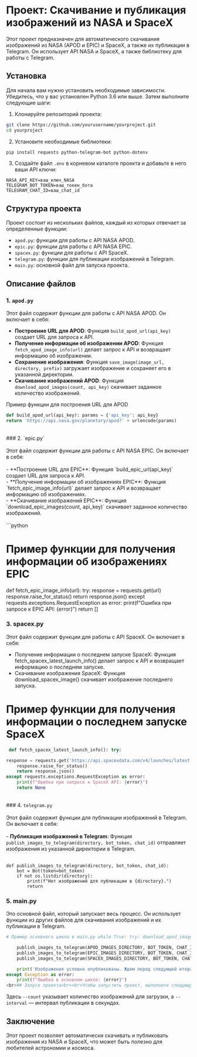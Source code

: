 

# Проект: Скачивание и публикация изображений из NASA и SpaceX

Этот проект предназначен для автоматического скачивания изображений из NASA (APOD и EPIC) и SpaceX, а также их публикации в Telegram. Он использует API NASA и SpaceX, а также библиотеку для работы с Telegram.

## Установка

Для начала вам нужно установить необходимые зависимости. Убедитесь, что у вас установлен Python 3.6 или выше. Затем выполните следующие шаги:

1. Клонируйте репозиторий проекта:

```bash
git clone https://github.com/yourusername/yourproject.git
cd yourproject
```

2. Установите необходимые библиотеки:

```bash
pip install requests python-telegram-bot python-dotenv
```

3. Создайте файл `.env` в корневом каталоге проекта и добавьте в него ваши API ключи:

```plaintext
NASA_API_KEY=ваш_ключ_NASA
TELEGRAM_BOT_TOKEN=ваш_токен_бота
TELEGRAM_CHAT_ID=ваш_chat_id
```

## Структура проекта

Проект состоит из нескольких файлов, каждый из которых отвечает за определенные функции:

- `apod.py`: функции для работы с API NASA APOD.
- `epic.py`: функции для работы с API NASA EPIC.
- `spacex.py`: функции для работы с API SpaceX.
- `telegram.py`: функции для публикации изображений в Telegram.
- `main.py`: основной файл для запуска проекта.

## Описание файлов

### 1. `apod.py`

Этот файл содержит функции для работы с API NASA APOD. Он включает в себя:

- **Построение URL для APOD**: Функция `build_apod_url(api_key)` создает URL для запроса к API.
- **Получение информации об изображении APOD**: Функция `fetch_apod_image_info(url)` делает запрос к API и возвращает информацию об изображении.
- **Сохранение изображения**: Функция `save_image(image_url, directory, prefix)` загружает изображение и сохраняет его в указанной директории.
- **Скачивание изображений APOD**: Функция `download_apod_images(count, api_key)` скачивает заданное количество изображений.

Пример функции для построения URL для APOD
```python
def build_apod_url(api_key): params = {'api_key': api_key}
return 'https://api.nasa.gov/planetary/apod?' + urlencode(params)
```
<br>
### 2. `epic.py` <br><br> Этот файл содержит функции для работы с API NASA EPIC. Он включает в себя:<br><br>- **Построение URL для EPIC**: Функция `build_epic_url(api_key)` создает URL для запроса к API.<br>- 
**Получение информации об изображениях EPIC**: Функция `fetch_epic_image_info(url)` делает запрос к API и возвращает информацию об изображениях.<br>- 
**Скачивание изображений EPIC**: Функция `download_epic_images(count, api_key)` скачивает заданное количество изображений.<br><br>```python<br>

# Пример функции для получения информации об изображениях EPIC
def fetch_epic_image_info(url):
    try:
        response = requests.get(url)
        response.raise_for_status()
        return response.json()
    except requests.exceptions.RequestException as error:
        print(f"Ошибка при запросе к EPIC API: {error}")
        return []
        
### 3. spacex.py

Этот файл содержит функции для работы с API SpaceX. Он включает в себя:

- Получение информации о последнем запуске SpaceX: Функция fetch_spacex_latest_launch_info() делает запрос к API и возвращает информацию о последнем запуске.
- Скачивание изображения SpaceX: Функция download_spacex_image() скачивает изображение последнего запуска.

# Пример функции для получения информации о последнем запуске SpaceX
```python
 def fetch_spacex_latest_launch_info(): try:

response = requests.get('https://api.spacexdata.com/v4/launches/latest')
    response.raise_for_status()
    return response.json()
except requests.exceptions.RequestException as error:
    print(f"Ошибка при запросе к SpaceX API: {error}")
    return None
```
<br>### 4. `telegram.py`<br><br>Этот файл содержит функции для публикации изображений в Telegram. Он включает в себя:<br><br>- **Публикация изображений в Telegram**: Функция `publish_images_to_telegram(directory, bot_token, chat_id)` отправляет изображения из указанной директории в Telegram.<br><br>
```python<br># Пример функции для публикации изображений в Telegram
def publish_images_to_telegram(directory, bot_token, chat_id):
    bot = Bot(token=bot_token)
    if not os.listdir(directory):
        print(f"Нет изображений для публикации в {directory}.")
        return
```
### 5. main.py

Это основной файл, который запускает весь процесс. Он использует функции из других файлов для скачивания изображений и их публикации в Telegram.

```python
# Пример основного цикла в main.py while True: try: download_apod_images(count=args.count, api_key=API_KEY) download_epic_images(count=args.count, api_key=API_KEY) download_spacex_image()

    publish_images_to_telegram(APOD_IMAGES_DIRECTORY, BOT_TOKEN, CHAT_ID)
    publish_images_to_telegram(EPIC_IMAGES_DIRECTORY, BOT_TOKEN, CHAT_ID)
    publish_images_to_telegram(SPACEX_IMAGES_DIRECTORY, BOT_TOKEN, CHAT_ID)

    print('Изображения успешно опубликованы. Ждем перед следующей итерацией.')
except Exception as error:
    print(f"Ошибка в основном цикле: {error}")
<br>## Запуск проекта<br><br>Чтобы запустить проект, выполните следующую команду в терминале:<br><br>```bash<br>python main.py --count 3 --interval 14400
```

Здесь `--count` указывает количество изображений для загрузки, а `--interval` — интервал публикации в секундах.

## Заключение

Этот проект позволяет автоматически скачивать и публиковать изображения из NASA и SpaceX, что может быть полезно для любителей астрономии и космоса. 


        
        










